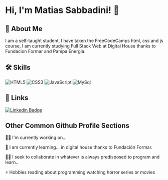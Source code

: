 # Hi, I'm Matias Sabbadini! 👋

## 🚀 About Me
I am a self-taught student, I have taken the FreeCodeCamps html, css and js course, 
I am currently studying Full Stack Web at Digital House thanks to Fundacion Formar and Pampa Energia.



## 🛠 Skills

![HTML5](https://img.shields.io/badge/-HTML5-E34F26?style=plastic&logo=html5&logoColor=white)
![CSS3](https://img.shields.io/badge/-CSS3-1572B6?style=plastic&logo=css3&logoColor=white)
![JavaScript](https://img.shields.io/badge/-JavaScript-F7DF1E?style=plastic&logo=JavaScript&logoColor=black)
![MySql](https://img.shields.io/badge/-MySQL-yellow?style=plastic&logo=Mysql&logoColor=black)



## 🔗 Links
[![Linkedin Badge](https://img.shields.io/badge/-Linkedin-0077B5?style=plastic&logo=Linkedin&logoColor=white&link=https://www.linkedin.com/in/matias-sabbadini-0141a0218/)](https://www.linkedin.com/in/matias-sabbadini-0141a0218/)

## Other Common Github Profile Sections
👩‍💻 I'm currently working on...

🧠 I am currently learning... in digital house thanks to Fundación Formar.

👯‍♀️ I seek to collaborate in whatever is always predisposed to program and learn..


⚡️ Hobbies reading about programming watching horror series or movies






